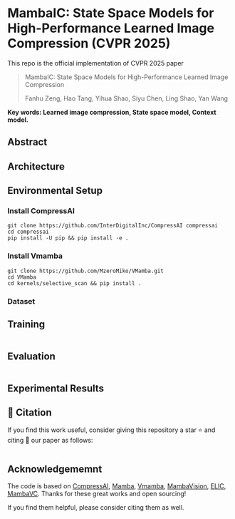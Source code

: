 # MambaIC: State Space Models for High-Performance Learned Image Compression (CVPR 2025)

This repo is the official implementation of CVPR 2025 paper

> MambaIC: State Space Models for High-Performance Learned Image Compression
>
> Fanhu Zeng, Hao Tang, Yihua Shao, Siyu Chen, Ling Shao, Yan Wang

**Key words: Learned image compression, State space model, Context model.**


## Abstract


## Architecture


## Environmental Setup
### Install CompressAI
```
git clone https://github.com/InterDigitalInc/CompressAI compressai
cd compressai
pip install -U pip && pip install -e .
```

### Install Vmamba
```
git clone https://github.com/MzeroMiko/VMamba.git
cd VMamba
cd kernels/selective_scan && pip install .
```
### Dataset


###

## Training 
```
```

## Evaluation
```
```

## Experimental Results

## :blue_book: Citation
If you find this work useful, consider giving this repository a star :star: and citing :bookmark_tabs: our paper as follows:

```bibtex

```

## Acknowledgememnt

The code is based on [CompressAI](https://github.com/InterDigitalInc/CompressAI), [Mamba](https://github.com/state-spaces/mamba), [Vmamba](https://github.com/MzeroMiko/VMamba), [MambaVision](https://github.com/NVlabs/MambaVision), [ELIC](https://github.com/VincentChandelier/ELiC-ReImplemetation), [MambaVC](https://github.com/QinSY123/2024-MambaVC). Thanks for these great works and open sourcing! 

If you find them helpful, please consider citing them as well. 
